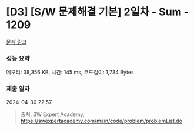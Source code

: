 # [D3] [S/W 문제해결 기본] 2일차 - Sum - 1209 

[문제 링크](https://swexpertacademy.com/main/code/problem/problemDetail.do?contestProbId=AV13_BWKACUCFAYh) 

### 성능 요약

메모리: 38,356 KB, 시간: 145 ms, 코드길이: 1,734 Bytes

### 제출 일자

2024-04-30 22:57



> 출처: SW Expert Academy, https://swexpertacademy.com/main/code/problem/problemList.do